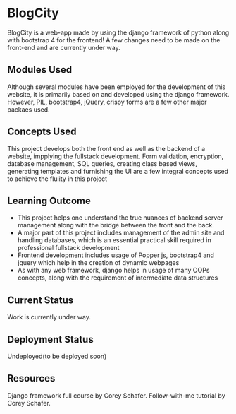 # BlogCity
 BlogCity is a web-app made by using the django framework of python along with bootstrap 4 for the frontend! A few changes need to be made on the front-end and are 
 currently under way.
 
 ## Modules Used
 Although several modules have been employed for the development of this website, it is primarily based on and developed using the django framework. However, PIL, bootstrap4,
 jQuery, crispy forms are a few other major packaes used.
 
 ## Concepts Used
 This project develops both the front end as well as the backend of a website, impplying the fullstack development. Form validation, encryption, database management, SQL queries, 
 creating class based views, generating templates and furnishing the UI are a few integral concepts used to achieve the fluiity in this project 
 
 ## Learning Outcome
 * This project helps one understand the true nuances of backend server management along with the bridge between the front and the back.
 * A major part of this project includes management of the admin site and handling databases, which is an essential practical skill required in professional fullstack development
 * Frontend development includes usage of Popper js, bootstrap4 and jquery which help in the creation of dynamic webpages
 * As with any web framework, django helps in usage of many OOPs concepts, along with the requirement of intermediate data structures
 
 ## Current Status
 Work is currently under way.
 
 ## Deployment Status 
 Undeployed(to be deployed soon)
 
 ## Resources
 Django framework full course by Corey Schafer. Follow-with-me tutorial by Corey Schafer.
